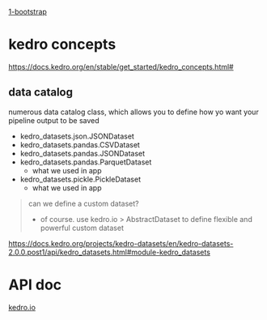 
[1-bootstrap](./docs/1-bootstrap.md)



# kedro concepts

https://docs.kedro.org/en/stable/get_started/kedro_concepts.html#



## data catalog

numerous data catalog class, which allows you to define how yo want your pipeline output to be saved
+ kedro_datasets.json.JSONDataset
+ kedro_datasets.pandas.CSVDataset
+ kedro_datasets.pandas.JSONDataset
+ kedro_datasets.pandas.ParquetDataset
  + what we used in app
+ kedro_datasets.pickle.PickleDataset
  + what we used in app

> can we define a custom dataset?
> + of course. use kedro.io > AbstractDataset to define flexible and powerful custom dataset

https://docs.kedro.org/projects/kedro-datasets/en/kedro-datasets-2.0.0.post1/api/kedro_datasets.html#module-kedro_datasets


# API doc

[kedro.io](./docs/2-API-doc/kedro-io.md)